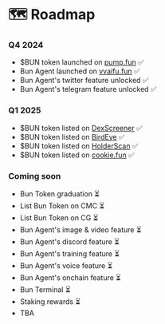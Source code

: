# 🗺️ Roadmap

### Q4 2024

* $BUN token launched on [pump.fun](https://pump.fun/coin/5KSo7GM3pwjjr1yGtfsy5G1X5c6FGDhiaZm7Cpzppump) ✅️
* Bun Agent launched on [vvaifu.fun](https://vvaifu.fun/character/6772d024ec7e994f9e2e374a) ✅️
* Bun Agent's twitter feature unlocked ✅️
* Bun Agent's telegram feature unlocked ✅️

### Q1 2025

* $BUN token listed on [DexScreener](https://dexscreener.com/solana/5KSo7GM3pwjjr1yGtfsy5G1X5c6FGDhiaZm7Cpzppump) ✅️
* $BUN token listed on [BirdEye](https://www.birdeye.so/token/5KSo7GM3pwjjr1yGtfsy5G1X5c6FGDhiaZm7Cpzppump?chain=solana) ✅️
* $BUN token listed on [HolderScan](https://holderscan.com/token/5KSo7GM3pwjjr1yGtfsy5G1X5c6FGDhiaZm7Cpzppump) ✅️
* $BUN token listed on [cookie.fun](https://www.cookie.fun/en/agent/bun) ✅️

### Coming soon

* Bun Token graduation ⏳️
* List Bun Token on CMC ⏳️
* List Bun Token on CG ⏳️
* Bun Agent's image & video feature ⏳️
* Bun Agent's discord feature ⏳️
* Bun Agent's training feature ⏳️
* Bun Agent's voice feature ⏳️
* Bun Agent's onchain feature ⏳️
* Bun Terminal ⏳️
* Staking rewards ⏳️
* TBA
